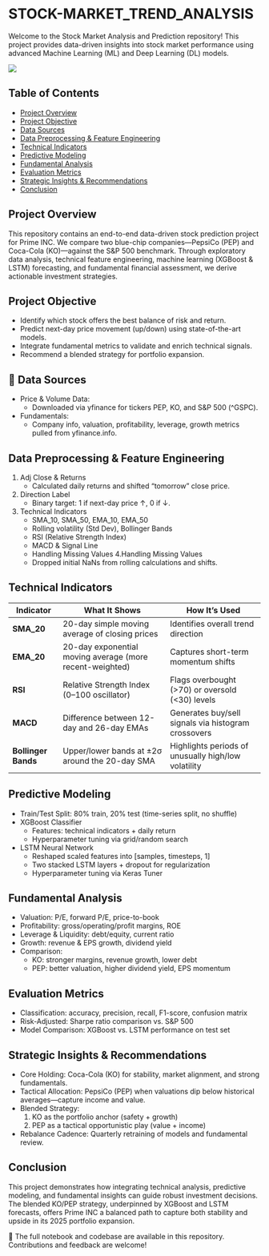 # STOCK-MARKET_TREND_ANALYSIS
Welcome to the Stock Market Analysis and Prediction repository! This project provides data-driven insights into stock market performance using advanced Machine Learning (ML) and Deep Learning (DL) models.

![](image_1.avif)

## Table of Contents
- [Project Overview](#project-overview)
- [Project Objective](#project-objective)
- [Data Sources](#data-sources)
- [Data Preprocessing & Feature Engineering](#data-preprocessing-&-feature-ngineering)
- [Technical Indicators](#technical-Indicators)
- [Predictive Modeling](#predictive-modeling)
- [Fundamental Analysis](#fundamental-analysis)
- [Evaluation Metrics](#evaluation-metrics)
- [Strategic Insights & Recommendations](#strategic-insights-&-eecommendations)
- [Conclusion](#conclusion)

## Project Overview
This repository contains an end-to-end data-driven stock prediction project for Prime INC. We compare two blue-chip companies—PepsiCo (PEP) and Coca-Cola (KO)—against the S&P 500 benchmark. Through exploratory data analysis, technical feature engineering, machine learning (XGBoost & LSTM) forecasting, and fundamental financial assessment, we derive actionable investment strategies.

## Project Objective
- Identify which stock offers the best balance of risk and return.
- Predict next-day price movement (up/down) using state-of-the-art models.
- Integrate fundamental metrics to validate and enrich technical signals.
- Recommend a blended strategy for portfolio expansion.

## 📂 Data Sources  
- Price & Volume Data:
    - Downloaded via yfinance for tickers PEP, KO, and S&P 500 (^GSPC).
- Fundamentals:
    - Company info, valuation, profitability, leverage, growth metrics pulled from yfinance.info.

## Data Preprocessing & Feature Engineering
1. Adj Close & Returns
   - Calculated daily returns and shifted “tomorrow” close price.
2. Direction Label
   - Binary target: 1 if next-day price ↑, 0 if ↓.
3. Technical Indicators
   - SMA_10, SMA_50, EMA_10, EMA_50
   - Rolling volatility (Std Dev), Bollinger Bands
   - RSI (Relative Strength Index)
   - MACD & Signal Line
   - Handling Missing Values
4.Handling Missing Values
   - Dropped initial NaNs from rolling calculations and shifts.

## Technical Indicators

| Indicator          | What It Shows                                        | How It’s Used                                    |
|--------------------|------------------------------------------------------|--------------------------------------------------|
| **SMA_20**         | 20-day simple moving average of closing prices       | Identifies overall trend direction               |
| **EMA_20**         | 20-day exponential moving average (more recent-weighted) | Captures short-term momentum shifts          |
| **RSI**            | Relative Strength Index (0–100 oscillator)           | Flags overbought (>70) or oversold (<30) levels  |
| **MACD**           | Difference between 12-day and 26-day EMAs            | Generates buy/sell signals via histogram crossovers |
| **Bollinger Bands**| Upper/lower bands at ±2σ around the 20-day SMA       | Highlights periods of unusually high/low volatility |


## Predictive Modeling
- Train/Test Split: 80% train, 20% test (time-series split, no shuffle)
- XGBoost Classifier
  - Features: technical indicators + daily return
  - Hyperparameter tuning via grid/random search
- LSTM Neural Network
  - Reshaped scaled features into [samples, timesteps, 1]
  - Two stacked LSTM layers + dropout for regularization
  - Hyperparameter tuning via Keras Tuner

## Fundamental Analysis
- Valuation: P/E, forward P/E, price-to-book
- Profitability: gross/operating/profit margins, ROE
- Leverage & Liquidity: debt/equity, current ratio
- Growth: revenue & EPS growth, dividend yield
- Comparison:
  - KO: stronger margins, revenue growth, lower debt
  - PEP: better valuation, higher dividend yield, EPS momentum

## Evaluation Metrics
- Classification: accuracy, precision, recall, F1-score, confusion matrix
- Risk-Adjusted: Sharpe ratio comparison vs. S&P 500
- Model Comparison: XGBoost vs. LSTM performance on test set

## Strategic Insights & Recommendations
- Core Holding: Coca-Cola (KO) for stability, market alignment, and strong fundamentals.
- Tactical Allocation: PepsiCo (PEP) when valuations dip below historical averages—capture income and value.
- Blended Strategy:
  1. KO as the portfolio anchor (safety + growth)
  2. PEP as a tactical opportunistic play (value + income)
- Rebalance Cadence: Quarterly retraining of models and fundamental review.

## Conclusion
This project demonstrates how integrating technical analysis, predictive modeling, and fundamental insights can guide robust investment decisions. The blended KO/PEP strategy, underpinned by XGBoost and LSTM forecasts, offers Prime INC a balanced path to capture both stability and upside in its 2025 portfolio expansion.

📌 The full notebook and codebase are available in this repository. Contributions and feedback are welcome!

